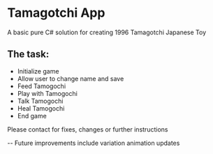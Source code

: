 # Tamagotchi App

<p>A basic pure C# solution for creating 1996 Tamagotchi  Japanese Toy</p>

<h2>The task: </h2>
<ul>
  <li>Initialize game</li>
  <li>Allow user to change name and save</li>
  <li>Feed Tamogochi</li>
  <li>Play with Tamogochi</li>
  <li>Talk Tamogochi</li>
  <li>Heal Tamogochi</li>
  <li>End game</li>
</ul>

<p>Please contact for fixes, changes or further instructions</p>
<p> -- Future improvements include variation animation updates</p>
